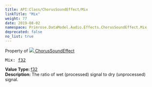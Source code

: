 ```yaml
---
title: API:Class/ChorusSoundEffect/Mix
linkTitle: "Mix"
weight: 77
date: 2019-08-02
namespace: Primrose.DataModel.Audio.Effects.ChorusSoundEffect.Mix
deprecated: false
no_list: true
---
```

Property of <a href="/docs/api-reference/Class/ChorusSoundEffect"><img src="/icons/silk/soundwave.png"/>&nbsp;ChorusSoundEffect</a>
<pre class="method-declaration">
Mix: <a class="type" href="/docs/api-reference/System/Primitives#single">f32</a></pre>
<b>Value Type: </b>
<a class="type" href="/docs/api-reference/System/Primitives#single">f32</a>
<br/>
<b>Description: </b>
The ratio of wet (processed) signal to dry (unprocessed) signal.

